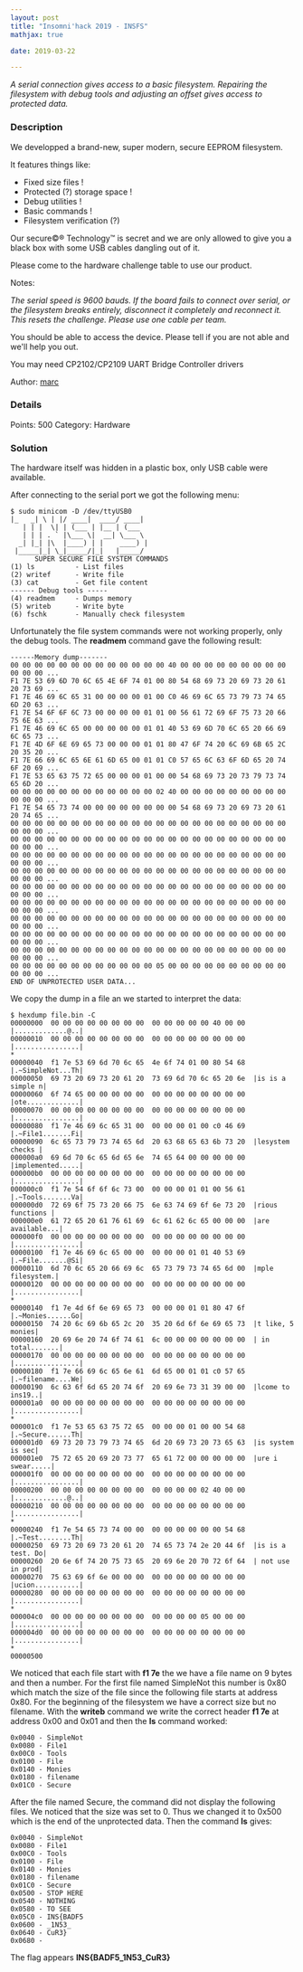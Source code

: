 ```yaml
---
layout: post
title: "Insomni'hack 2019 - INSFS"
mathjax: true

date: 2019-03-22

---
```


*A serial connection gives access to a basic filesystem. Repairing the filesystem with debug tools and adjusting an offset gives access to protected data.*

<!--more-->

### Description

We developped a brand-new, super modern, secure EEPROM filesystem.

It features things like:

* Fixed size files !
* Protected (?) storage space !
* Debug utilities !
* Basic commands !
* Filesystem verification (?)

Our secure©® Technology™ is secret and we are only allowed to give you a black box with some USB cables dangling out of it.

Please come to the hardware challenge table to use our product.

Notes:

*The serial speed is 9600 bauds.
If the board fails to connect over serial, or the filesystem breaks entirely, disconnect it completely and reconnect it. This resets the challenge.
Please use one cable per team.*

You should be able to access the device. Please tell if you are not able and we'll help you out.

You may need CP2102/CP2109 UART Bridge Controller drivers

Author: [marc](https://twitter.com/_noskill)

### Details

Points:     500
Category:   Hardware

### Solution

The hardware itself was hidden in a plastic box, only USB cable were available.

After connecting to the serial port we got the following menu:


```
$ sudo minicom -D /dev/ttyUSB0
|_   _| \ | |/ ____|  ____/ ____| 
   | | |  \| | (___ | |__ | (___   
   | | | . ` |\___ \|  __| \___ \ 
  _| |_| |\  |____) | |    ____) |
 |_____|_| \_|_____/|_|   |_____/ 
      SUPER SECURE FILE SYSTEM COMMANDS 
(1) ls          - List files
(2) writef      - Write file 
(3) cat         - Get file content
------ Debug tools -----
(4) readmem     - Dumps memory 
(5) writeb      - Write byte 
(6) fschk       - Manually check filesystem

```

Unfortunately the file system commands were not working properly, only the debug tools. The **readmem** command gave the following result:

```
------Memory dump-------
00 00 00 00 00 00 00 00 00 00 00 00 00 40 00 00 00 00 00 00 00 00 00 00 00 00 ...
F1 7E 53 69 6D 70 6C 65 4E 6F 74 01 00 80 54 68 69 73 20 69 73 20 61 20 73 69 ...
F1 7E 46 69 6C 65 31 00 00 00 00 01 00 C0 46 69 6C 65 73 79 73 74 65 6D 20 63 ...  
F1 7E 54 6F 6F 6C 73 00 00 00 00 01 01 00 56 61 72 69 6F 75 73 20 66 75 6E 63 ...  
F1 7E 46 69 6C 65 00 00 00 00 00 01 01 40 53 69 6D 70 6C 65 20 66 69 6C 65 73 ...  
F1 7E 4D 6F 6E 69 65 73 00 00 00 01 01 80 47 6F 74 20 6C 69 6B 65 2C 20 35 20 ...  
F1 7E 66 69 6C 65 6E 61 6D 65 00 01 01 C0 57 65 6C 63 6F 6D 65 20 74 6F 20 69 ...  
F1 7E 53 65 63 75 72 65 00 00 00 01 00 00 54 68 69 73 20 73 79 73 74 65 6D 20 ...  
00 00 00 00 00 00 00 00 00 00 00 00 02 40 00 00 00 00 00 00 00 00 00 00 00 00 ...  
F1 7E 54 65 73 74 00 00 00 00 00 00 00 00 54 68 69 73 20 69 73 20 61 20 74 65 ...  
00 00 00 00 00 00 00 00 00 00 00 00 00 00 00 00 00 00 00 00 00 00 00 00 00 00 ... 
00 00 00 00 00 00 00 00 00 00 00 00 00 00 00 00 00 00 00 00 00 00 00 00 00 00 ...
00 00 00 00 00 00 00 00 00 00 00 00 00 00 00 00 00 00 00 00 00 00 00 00 00 00 ...
00 00 00 00 00 00 00 00 00 00 00 00 00 00 00 00 00 00 00 00 00 00 00 00 00 00 ...
00 00 00 00 00 00 00 00 00 00 00 00 00 00 00 00 00 00 00 00 00 00 00 00 00 00 ...
00 00 00 00 00 00 00 00 00 00 00 00 00 00 00 00 00 00 00 00 00 00 00 00 00 00 ...
00 00 00 00 00 00 00 00 00 00 00 00 00 00 00 00 00 00 00 00 00 00 00 00 00 00 ...
00 00 00 00 00 00 00 00 00 00 00 00 00 00 00 00 00 00 00 00 00 00 00 00 00 00 ...
00 00 00 00 00 00 00 00 00 00 00 00 00 00 00 00 00 00 00 00 00 00 00 00 00 00 ...
00 00 00 00 00 00 00 00 00 00 00 00 05 00 00 00 00 00 00 00 00 00 00 00 00 00 ...
END OF UNPROTECTED USER DATA...

```

We copy the dump in a file an we started to interpret the data:

```
$ hexdump file.bin -C
00000000  00 00 00 00 00 00 00 00  00 00 00 00 00 40 00 00  |.............@..|
00000010  00 00 00 00 00 00 00 00  00 00 00 00 00 00 00 00  |................|
*
00000040  f1 7e 53 69 6d 70 6c 65  4e 6f 74 01 00 80 54 68  |.~SimpleNot...Th|
00000050  69 73 20 69 73 20 61 20  73 69 6d 70 6c 65 20 6e  |is is a simple n|
00000060  6f 74 65 00 00 00 00 00  00 00 00 00 00 00 00 00  |ote.............|
00000070  00 00 00 00 00 00 00 00  00 00 00 00 00 00 00 00  |................|
00000080  f1 7e 46 69 6c 65 31 00  00 00 00 01 00 c0 46 69  |.~File1.......Fi|
00000090  6c 65 73 79 73 74 65 6d  20 63 68 65 63 6b 73 20  |lesystem checks |
000000a0  69 6d 70 6c 65 6d 65 6e  74 65 64 00 00 00 00 00  |implemented.....|
000000b0  00 00 00 00 00 00 00 00  00 00 00 00 00 00 00 00  |................|
000000c0  f1 7e 54 6f 6f 6c 73 00  00 00 00 01 01 00 56 61  |.~Tools.......Va|
000000d0  72 69 6f 75 73 20 66 75  6e 63 74 69 6f 6e 73 20  |rious functions |
000000e0  61 72 65 20 61 76 61 69  6c 61 62 6c 65 00 00 00  |are available...|
000000f0  00 00 00 00 00 00 00 00  00 00 00 00 00 00 00 00  |................|
00000100  f1 7e 46 69 6c 65 00 00  00 00 00 01 01 40 53 69  |.~File.......@Si|
00000110  6d 70 6c 65 20 66 69 6c  65 73 79 73 74 65 6d 00  |mple filesystem.|
00000120  00 00 00 00 00 00 00 00  00 00 00 00 00 00 00 00  |................|
*
00000140  f1 7e 4d 6f 6e 69 65 73  00 00 00 01 01 80 47 6f  |.~Monies......Go|
00000150  74 20 6c 69 6b 65 2c 20  35 20 6d 6f 6e 69 65 73  |t like, 5 monies|
00000160  20 69 6e 20 74 6f 74 61  6c 00 00 00 00 00 00 00  | in total.......|
00000170  00 00 00 00 00 00 00 00  00 00 00 00 00 00 00 00  |................|
00000180  f1 7e 66 69 6c 65 6e 61  6d 65 00 01 01 c0 57 65  |.~filename....We|
00000190  6c 63 6f 6d 65 20 74 6f  20 69 6e 73 31 39 00 00  |lcome to ins19..|
000001a0  00 00 00 00 00 00 00 00  00 00 00 00 00 00 00 00  |................|
*
000001c0  f1 7e 53 65 63 75 72 65  00 00 00 01 00 00 54 68  |.~Secure......Th|
000001d0  69 73 20 73 79 73 74 65  6d 20 69 73 20 73 65 63  |is system is sec|
000001e0  75 72 65 20 69 20 73 77  65 61 72 00 00 00 00 00  |ure i swear.....|
000001f0  00 00 00 00 00 00 00 00  00 00 00 00 00 00 00 00  |................|
00000200  00 00 00 00 00 00 00 00  00 00 00 00 02 40 00 00  |.............@..|
00000210  00 00 00 00 00 00 00 00  00 00 00 00 00 00 00 00  |................|
*
00000240  f1 7e 54 65 73 74 00 00  00 00 00 00 00 00 54 68  |.~Test........Th|
00000250  69 73 20 69 73 20 61 20  74 65 73 74 2e 20 44 6f  |is is a test. Do|
00000260  20 6e 6f 74 20 75 73 65  20 69 6e 20 70 72 6f 64  | not use in prod|
00000270  75 63 69 6f 6e 00 00 00  00 00 00 00 00 00 00 00  |ucion...........|
00000280  00 00 00 00 00 00 00 00  00 00 00 00 00 00 00 00  |................|
*
000004c0  00 00 00 00 00 00 00 00  00 00 00 00 05 00 00 00  |................|
000004d0  00 00 00 00 00 00 00 00  00 00 00 00 00 00 00 00  |................|
*
00000500
```

We noticed that each file start with **f1 7e** the we have a file name on 9 bytes and then a number. For the first file named SimpleNot this number is 0x80 which match the size of the file since the following file starts at address 0x80. For the beginning of the filesystem we have a correct size but no filename. With the **writeb** command we write the correct header **f1 7e** at address 0x00 and 0x01 and then the **ls** command worked:

```
0x0040 - SimpleNot
0x0080 - File1
0x00C0 - Tools
0x0100 - File
0x0140 - Monies
0x0180 - filename
0x01C0 - Secure
```

After the file named Secure, the command did not display the following files. We noticed that the size was set to 0. Thus we changed it to 0x500 which is the end of the unprotected data. Then the command **ls** gives:

```
0x0040 - SimpleNot
0x0080 - File1
0x00C0 - Tools
0x0100 - File
0x0140 - Monies
0x0180 - filename
0x01C0 - Secure
0x0500 - STOP HERE
0x0540 - NOTHING
0x0580 - TO SEE
0x05C0 - INS{BADF5
0x0600 - _1N53_
0x0640 - CuR3}
0x0680 - 
```

The flag appears **INS{BADF5_1N53_CuR3}**
